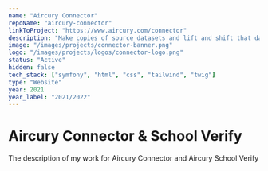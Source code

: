 ```yaml
---
name: "Aircury Connector"
repoName: "aircury-connector"
linkToProject: "https://www.aircury.com/connector"
description: "Make copies of source datasets and lift and shift that data into your own environment, with zero hassle and zero development time for you!"
image: "/images/projects/connector-banner.png"
logo: "/images/projects/logos/connector-logo.png"
status: "Active"
hidden: false
tech_stack: ["symfony", "html", "css", "tailwind", "twig"]
type: "Website"
year: 2021
year_label: "2021/2022"
---
```


# Aircury Connector & School Verify

The description of my work for Aircury Connector and Aircury School Verify
